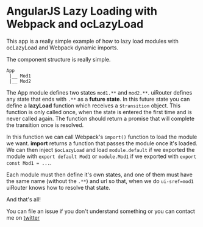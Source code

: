 # AngularJS Lazy Loading with Webpack and ocLazyLoad

This app is a really simple example of how to lazy load modules with ocLazyLoad and Webpack dynamic imports.

The component structure is really simple.

```text
App
 |__ Mod1
 |__ Mod2
```

The App module defines two states `mod1.**` and `mod2.**`. uiRouter defines any state that ends with `.**` as a **future state**. In this future state you can define a **lazyLoad** function which receives a `$transition` object.
This function is only called once, when the state is entered the first time and is never called again. The function should return a promise that will complete the transition once is resolved.

In this function we can call Webpack's `import()` function to load the module we want. **import** returns a function that passes the module once it's loaded. We can then inject `$ocLazyLoad` and load `module.default` if we exported the module with `export default Mod1` or `module.Mod1` if we exported with `export const Mod1 = ...`.

Each module must then define it's own states, and one of them must have the same name (without the `.**`) and url so that, when we do `ui-sref=mod1` uiRouter knows how to resolve that state.

And that's all!

You can file an issue if you don't understand something or you can contact me on [twitter](https://twitter.com/mesmerismo)
